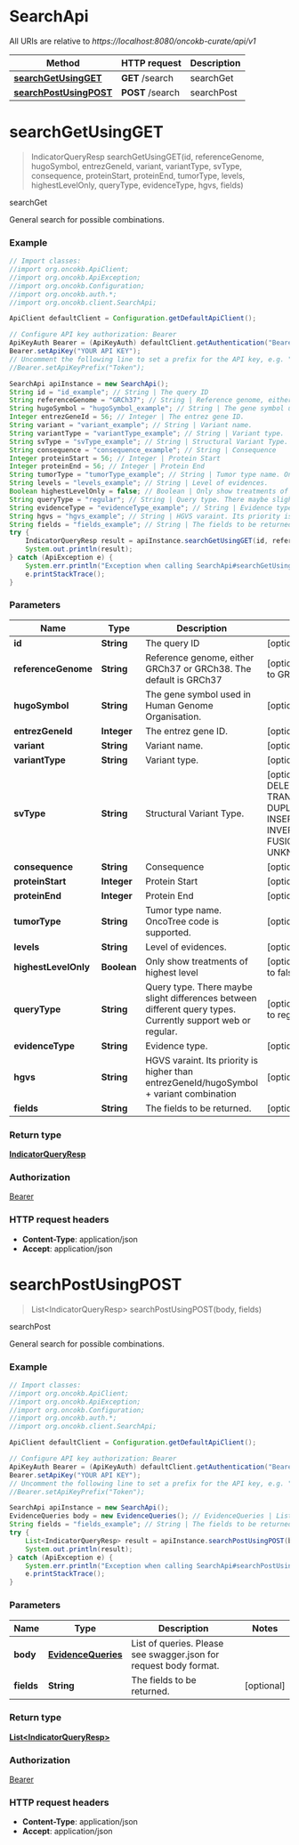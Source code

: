 # SearchApi

All URIs are relative to *https://localhost:8080/oncokb-curate/api/v1*

Method | HTTP request | Description
------------- | ------------- | -------------
[**searchGetUsingGET**](SearchApi.md#searchGetUsingGET) | **GET** /search | searchGet
[**searchPostUsingPOST**](SearchApi.md#searchPostUsingPOST) | **POST** /search | searchPost


<a name="searchGetUsingGET"></a>
# **searchGetUsingGET**
> IndicatorQueryResp searchGetUsingGET(id, referenceGenome, hugoSymbol, entrezGeneId, variant, variantType, svType, consequence, proteinStart, proteinEnd, tumorType, levels, highestLevelOnly, queryType, evidenceType, hgvs, fields)

searchGet

General search for possible combinations.

### Example
```java
// Import classes:
//import org.oncokb.ApiClient;
//import org.oncokb.ApiException;
//import org.oncokb.Configuration;
//import org.oncokb.auth.*;
//import org.oncokb.client.SearchApi;

ApiClient defaultClient = Configuration.getDefaultApiClient();

// Configure API key authorization: Bearer
ApiKeyAuth Bearer = (ApiKeyAuth) defaultClient.getAuthentication("Bearer");
Bearer.setApiKey("YOUR API KEY");
// Uncomment the following line to set a prefix for the API key, e.g. "Token" (defaults to null)
//Bearer.setApiKeyPrefix("Token");

SearchApi apiInstance = new SearchApi();
String id = "id_example"; // String | The query ID
String referenceGenome = "GRCh37"; // String | Reference genome, either GRCh37 or GRCh38. The default is GRCh37
String hugoSymbol = "hugoSymbol_example"; // String | The gene symbol used in Human Genome Organisation.
Integer entrezGeneId = 56; // Integer | The entrez gene ID.
String variant = "variant_example"; // String | Variant name.
String variantType = "variantType_example"; // String | Variant type.
String svType = "svType_example"; // String | Structural Variant Type.
String consequence = "consequence_example"; // String | Consequence
Integer proteinStart = 56; // Integer | Protein Start
Integer proteinEnd = 56; // Integer | Protein End
String tumorType = "tumorType_example"; // String | Tumor type name. OncoTree code is supported.
String levels = "levels_example"; // String | Level of evidences.
Boolean highestLevelOnly = false; // Boolean | Only show treatments of highest level
String queryType = "regular"; // String | Query type. There maybe slight differences between different query types. Currently support web or regular.
String evidenceType = "evidenceType_example"; // String | Evidence type.
String hgvs = "hgvs_example"; // String | HGVS varaint. Its priority is higher than entrezGeneId/hugoSymbol + variant combination
String fields = "fields_example"; // String | The fields to be returned.
try {
    IndicatorQueryResp result = apiInstance.searchGetUsingGET(id, referenceGenome, hugoSymbol, entrezGeneId, variant, variantType, svType, consequence, proteinStart, proteinEnd, tumorType, levels, highestLevelOnly, queryType, evidenceType, hgvs, fields);
    System.out.println(result);
} catch (ApiException e) {
    System.err.println("Exception when calling SearchApi#searchGetUsingGET");
    e.printStackTrace();
}
```

### Parameters

Name | Type | Description  | Notes
------------- | ------------- | ------------- | -------------
 **id** | **String**| The query ID | [optional]
 **referenceGenome** | **String**| Reference genome, either GRCh37 or GRCh38. The default is GRCh37 | [optional] [default to GRCh37]
 **hugoSymbol** | **String**| The gene symbol used in Human Genome Organisation. | [optional]
 **entrezGeneId** | **Integer**| The entrez gene ID. | [optional]
 **variant** | **String**| Variant name. | [optional]
 **variantType** | **String**| Variant type. | [optional]
 **svType** | **String**| Structural Variant Type. | [optional] [enum: DELETION, TRANSLOCATION, DUPLICATION, INSERTION, INVERSION, FUSION, UNKNOWN]
 **consequence** | **String**| Consequence | [optional]
 **proteinStart** | **Integer**| Protein Start | [optional]
 **proteinEnd** | **Integer**| Protein End | [optional]
 **tumorType** | **String**| Tumor type name. OncoTree code is supported. | [optional]
 **levels** | **String**| Level of evidences. | [optional]
 **highestLevelOnly** | **Boolean**| Only show treatments of highest level | [optional] [default to false]
 **queryType** | **String**| Query type. There maybe slight differences between different query types. Currently support web or regular. | [optional] [default to regular]
 **evidenceType** | **String**| Evidence type. | [optional]
 **hgvs** | **String**| HGVS varaint. Its priority is higher than entrezGeneId/hugoSymbol + variant combination | [optional]
 **fields** | **String**| The fields to be returned. | [optional]

### Return type

[**IndicatorQueryResp**](IndicatorQueryResp.md)

### Authorization

[Bearer](../README.md#Bearer)

### HTTP request headers

 - **Content-Type**: application/json
 - **Accept**: application/json

<a name="searchPostUsingPOST"></a>
# **searchPostUsingPOST**
> List&lt;IndicatorQueryResp&gt; searchPostUsingPOST(body, fields)

searchPost

General search for possible combinations.

### Example
```java
// Import classes:
//import org.oncokb.ApiClient;
//import org.oncokb.ApiException;
//import org.oncokb.Configuration;
//import org.oncokb.auth.*;
//import org.oncokb.client.SearchApi;

ApiClient defaultClient = Configuration.getDefaultApiClient();

// Configure API key authorization: Bearer
ApiKeyAuth Bearer = (ApiKeyAuth) defaultClient.getAuthentication("Bearer");
Bearer.setApiKey("YOUR API KEY");
// Uncomment the following line to set a prefix for the API key, e.g. "Token" (defaults to null)
//Bearer.setApiKeyPrefix("Token");

SearchApi apiInstance = new SearchApi();
EvidenceQueries body = new EvidenceQueries(); // EvidenceQueries | List of queries. Please see swagger.json for request body format.
String fields = "fields_example"; // String | The fields to be returned.
try {
    List<IndicatorQueryResp> result = apiInstance.searchPostUsingPOST(body, fields);
    System.out.println(result);
} catch (ApiException e) {
    System.err.println("Exception when calling SearchApi#searchPostUsingPOST");
    e.printStackTrace();
}
```

### Parameters

Name | Type | Description  | Notes
------------- | ------------- | ------------- | -------------
 **body** | [**EvidenceQueries**](EvidenceQueries.md)| List of queries. Please see swagger.json for request body format. |
 **fields** | **String**| The fields to be returned. | [optional]

### Return type

[**List&lt;IndicatorQueryResp&gt;**](IndicatorQueryResp.md)

### Authorization

[Bearer](../README.md#Bearer)

### HTTP request headers

 - **Content-Type**: application/json
 - **Accept**: application/json

